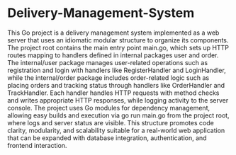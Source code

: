 # Delivery-Management-System
This Go project is a delivery management system implemented as a web server that uses an idiomatic modular structure to organize its components. The project root contains the main entry point main.go, which sets up HTTP routes mapping to handlers defined in internal packages user and order. The internal/user package manages user-related operations such as registration and login with handlers like RegisterHandler and LoginHandler, while the internal/order package includes order-related logic such as placing orders and tracking status through handlers like OrderHandler and TrackHandler. Each handler handles HTTP requests with method checks and writes appropriate HTTP responses, while logging activity to the server console. The project uses Go modules for dependency management, allowing easy builds and execution via go run main.go from the project root, where logs and server status are visible. This structure promotes code clarity, modularity, and scalability suitable for a real-world web application that can be expanded with database integration, authentication, and frontend interaction.
